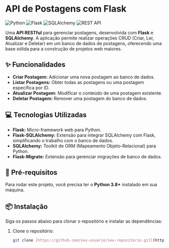 # API de Postagens com Flask

![Python](https://img.shields.io/badge/Python-3.8+-blue.svg)
![Flask](https://img.shields.io/badge/Flask-2.3+-black.svg)
![SQLAlchemy](https://img.shields.io/badge/SQLAlchemy-green.svg)
![REST API](https://img.shields.io/badge/REST-API-lightgrey.svg)

Uma **API RESTful** para gerenciar postagens, desenvolvida com **Flask** e **SQLAlchemy**. A aplicação permite realizar operações CRUD (Criar, Ler, Atualizar e Deletar) em um banco de dados de postagens, oferecendo uma base sólida para a construção de projetos web maiores.

## ✨ Funcionalidades

- **Criar Postagem:** Adicionar uma nova postagem ao banco de dados.
- **Listar Postagens:** Obter todas as postagens ou uma postagem específica por ID.
- **Atualizar Postagem:** Modificar o conteúdo de uma postagem existente.
- **Deletar Postagem:** Remover uma postagem do banco de dados.

## 💻 Tecnologias Utilizadas

- **Flask:** Micro-framework web para Python.
- **Flask-SQLAlchemy:** Extensão para integrar SQLAlchemy com Flask, simplificando o trabalho com o banco de dados.
- **SQLAlchemy:** Toolkit de ORM (Mapeamento Objeto-Relacional) para Python.
- **Flask-Migrate:** Extensão para gerenciar migrações de banco de dados.

## 🚀 Pré-requisitos

Para rodar este projeto, você precisa ter o **Python 3.8+** instalado em sua máquina.

## 📦 Instalação

Siga os passos abaixo para clonar o repositório e instalar as dependências:

1. Clone o repositório:
   ```bash
   git clone [https://github.com/seu-usuario/seu-repositorio.git](https://github.com/seu-usuario/seu-repositorio.git)